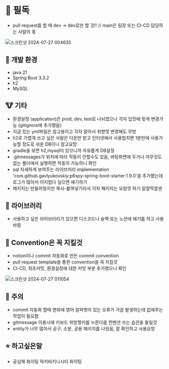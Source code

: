 # 📣 필독
- pull request를 할 때 dev -> dev로만 할 것!! // main은 팀장 또는 CI-CD 담당하는 사람의 몫

![스크린샷 2024-07-27 004635](https://github.com/user-attachments/assets/4f29e4e7-4561-4a8b-b9e3-766b23afdb1a)
## 🚀 개발 환경
- java 21
- Spring Boot 3.3.2
- h2
- MySQL
## 🐮 기타
- 환경설정 (application)은 prod, dev, test로 나뉘었으나 각자 입맛에 맞게 변경가능 (gitignore에 추가했음)
- 지금 있는 yml파일은 참고용이고 각자 알아서 취향껏 변경해도 무방
- h2로 가볍게 쓰고 싶은 사람은 다운만 받고 인터넷에서 사용법치면 1분만에 사용가능할 정도로 쉬운 DB이니 참고요망
- gradle을 보면 h2,mysql이 있으니까 자유롭게 DB설정
- .gitmessages가 위치에 따라 작동이 안할수도 있음, 바탕화면에 두거나 아무것도 없는 폴더에서 실행하면 작동이 가능하니 확인
- sql 자세하게 보여주는 라이브러리 implementation 'com.github.gavlyukovskiy:p6spy-spring-boot-starter:1.9.0'을 추가했는데 로그가 많아서 어지럽다 싶으면 얘기하기
- 패키지는 만들어뒀지만 복사-붙여넣기라서 각자 패키지는 요령껏 하기 알잘딱깔센
## 🤡 라이브러리
- 사용하고 싶은 라이브러리가 있으면 디스코드나 슬랙 또는 노션에 얘기를 하고 사용바람
## 🎫 Convention은 꼭 지킬것
- notion이나 commit 자동화로 만든 commit convention
- pull request template을 통한 convention을 꼭 지킬것
- CI-CD, 최초커밋, 환경설정에 대한 커밋 부분 추가했으니 확인

![스크린샷 2024-07-27 011054](https://github.com/user-attachments/assets/a7dac98f-0342-4c4b-a4e6-9cde1a1a7e9c)
## 🐞 주의
- commit 자동화 할때 맨위에 영어 알파벳이 있는 오류가 가끔 발생하는데 없애주는 작업이 필요함
- gitmessage 이용시에 키보드 위방향키를 누른다음 컨벤션 쓰는 습관을 들일것
- entity가 너무 많아서 공구, 소분, 공용 패키지를 나눴음, 잘 확인하고 사용요망

## ⭐ 하고싶은말
- 공심채 화이팅 럭키비키니시티 화이팅
